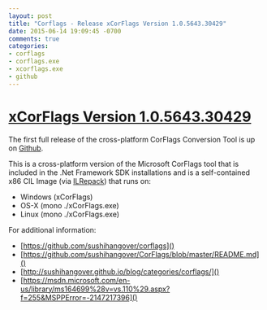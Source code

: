 ```yaml
---
layout: post
title: "Corflags - Release xCorFlags Version 1.0.5643.30429"
date: 2015-06-14 19:09:45 -0700
comments: true
categories: 
- corflags
- corflags.exe
- xcorflags.exe
- github
---
```

# [xCorFlags Version 1.0.5643.30429](https://github.com/sushihangover/CorFlags/releases/tag/v1.0.5643.30429)

The first full release of the cross-platform CorFlags Conversion Tool is up on  [Github](https://github.com/sushihangover/corflags).

This is a cross-platform version of the Microsoft CorFlags tool that is included in the .Net Framework SDK installations and is a self-contained x86 CIL Image (via [ILRepack](https://github.com/gluck/il-repack)) that runs on:

* Windows (xCorFlags)
* OS-X (mono ./xCorFlags.exe)
* Linux (mono ./xCorFlags.exe)

For additional information:

* [https://github.com/sushihangover/corflags]()
* [https://github.com/sushihangover/CorFlags/blob/master/README.md]()
* [http://sushihangover.github.io/blog/categories/corflags/]()
* [https://msdn.microsoft.com/en-us/library/ms164699%28v=vs.110%29.aspx?f=255&MSPPError=-2147217396]()


